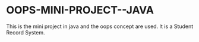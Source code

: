 # OOPS-MINI-PROJECT--JAVA
This is the mini project in java and the oops concept are used. It is a Student Record System.
